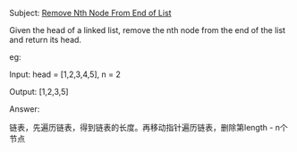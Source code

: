 Subject: [Remove Nth Node From End of List](https://leetcode.com/problems/remove-nth-node-from-end-of-list/)

Given the head of a linked list, remove the nth node from the end of the list and return its head.

eg:

Input: head = [1,2,3,4,5], n = 2

Output: [1,2,3,5]

Answer: 

链表，先遍历链表，得到链表的长度。再移动指针遍历链表，删除第length - n个节点

